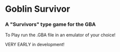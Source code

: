 # Goblin Survivor
### A "Survivors" type game for the GBA

To Play run the .GBA file in an emulator of your choice!

VERY EARLY in development! 

